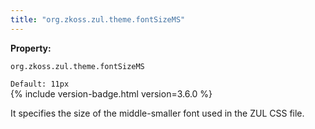```yaml
---
title: "org.zkoss.zul.theme.fontSizeMS"
---
```


**Property:**

`org.zkoss.zul.theme.fontSizeMS`

`Default: 11px`  
{% include version-badge.html version=3.6.0 %}

It specifies the size of the middle-smaller font used in the ZUL CSS
file.
